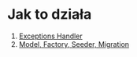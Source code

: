 # Jak to działa

1. <a href="https://github.com/breakermind/how/tree/main/p1"> Exceptions Handler </a>
2. <a href="https://github.com/breakermind/how/tree/main/p2"> Model, Factory, Seeder, Migration </a>
